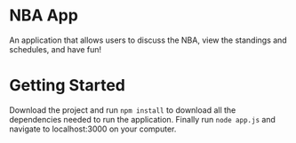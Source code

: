 # NBA App
An application that allows users to discuss the NBA, view the standings and schedules, and have fun!

# Getting Started
Download the project and run `npm install` to download all the dependencies needed to run the application. Finally run `node app.js` and navigate to localhost:3000 on your computer.
